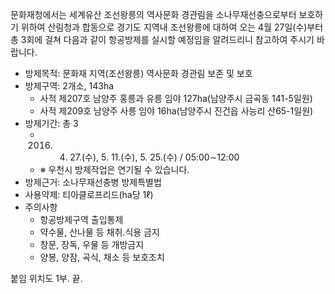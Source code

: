 문화재청에서는 세계유산 조선왕릉의 역사문화 경관림을 소나무재선충으로부터 보호하기 위하여 산림청과 합동으로 경기도 지역내 조선왕릉에 대하여 오는 4월 27일(수)부터 총 3회에 걸쳐 다음과 같이 항공방제를 실시할 예정임을 알려드리니 참고하여 주시기 바랍니다.

- 방제목적: 문화재 지역(조선왕릉) 역사문화 경관림 보존 및 보호
- 방제구역: 2개소, 143ha
  - 사적 제207호 남양주 홍릉과 유릉 임야 127ha(남양주시 금곡동 141-5일원)
  - 사적 제209호 남양주 사릉 임야 16ha(남양주시 진건읍 사능리 산65-1일원)
- 방제기간: 총 3
  - 2016. 4. 27.(수), 5. 11.(수), 5. 25.(수) / 05:00∼12:00
  - ※ 우천시 방제작업은 연기될 수 있습니다.
- 방제근거: 소나무재선충병 방제특별법
- 사용약제: 티아클로프리드(ha당 1ℓ)
- 주의사항
  - 항공방제구역 출입통제
  - 약수물, 산나물 등 채취․식용 금지
  - 창문, 장독, 우물 등 개방금지
  - 양봉, 양잠, 곡식, 채소 등 보호조치

붙임 위치도 1부. 끝.